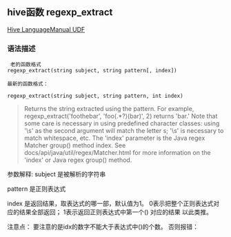  ## hive函数 regexp_extract
 [Hive LanguageManual UDF](https://cwiki.apache.org/confluence/display/Hive/LanguageManual+UDF)
 
 ### 语法描述

 ```
  老的函数格式
 regexp_extract(string subject, string pattern[, index])
 
 最新的函数格式：
 
 regexp_extract(string subject, string pattern, int index)
 ```
 
 > Returns the string extracted using the pattern. For example, regexp_extract('foothebar', 'foo(.*?)(bar)', 2) returns 'bar.' Note that some care is necessary in using predefined character classes: using '\s' as the second argument will match the letter s; '\\s' is necessary to match whitespace, etc. The 'index' parameter is the Java regex Matcher group() method index. See docs/api/java/util/regex/Matcher.html for more information on the 'index' or Java regex group() method.
 
参数解释:
subject 是被解析的字符串

pattern 是正则表达式

index 是返回结果，取表达式的哪一部，默认值为1。
    0表示把整个正则表达式对应的结果全部返回；
    1表示返回正则表达式中第一个() 对应的结果 以此类推。


注意点：
要注意的是idx的数字不能大于表达式中()的个数。
否则报错：